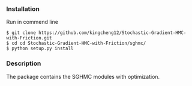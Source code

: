 ### Installation

Run in commend line
```
$ git clone https://github.com/kingcheng12/Stochastic-Gradient-HMC-with-Friction.git
$ cd cd Stochastic-Gradient-HMC-with-Friction/sghmc/
$ python setup.py install
```

### Description

The package contains the SGHMC modules with optimization.